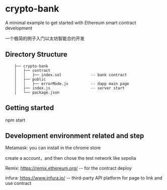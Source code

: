 # crypto-bank
A minimal example to get started with Ethereum smart contract development  

一个极简的例子入门以太坊智能合约开发 

## Directory Structure
```
    ├── crypto-bank
    │   ├── contract      
    │   │   ├── index.sol             -- bank contract
    │   ├── public                   
    │   │   ├── errorMode.js          -- dapp main page
    │   ├── index.js                  -- server start    
    │   └── package.json
```
## Getting started
npm start

## Development environment related and step
Metamask: you can install in the chrome store  

create a account，and then chose the test network like sepolia  

Remix: https://remix.ethereum.org/   -- for the contract deploy  

infura: https://www.infura.io/       -- third-party API platform for page to link and use contract



